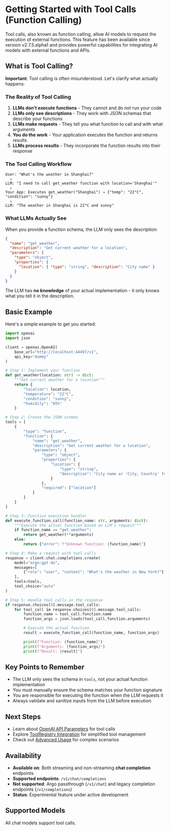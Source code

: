 # Getting Started with Tool Calls (Function Calling)

Tool calls, also known as function calling, allow AI models to request the execution of external functions. This feature has been available since version v2.7.5.alpha1 and provides powerful capabilities for integrating AI models with external functions and APIs.

## What is Tool Calling?

**Important**: Tool calling is often misunderstood. Let's clarify what actually happens:

### The Reality of Tool Calling

1. **LLMs don't execute functions** - They cannot and do not run your code
2. **LLMs only see descriptions** - They work with JSON schemas that describe your functions
3. **LLMs make requests** - They tell you what function to call and with what arguments
4. **You do the work** - Your application executes the function and returns results
5. **LLMs process results** - They incorporate the function results into their response

### The Tool Calling Workflow

```
User: "What's the weather in Shanghai?"
  ↓
LLM: "I need to call get_weather function with location='Shanghai'"
  ↓
Your App: Executes get_weather("Shanghai") → {"temp": "22°C", "condition": "sunny"}
  ↓
LLM: "The weather in Shanghai is 22°C and sunny"
```

### What LLMs Actually See

When you provide a function schema, the LLM only sees the description:

```json
{
  "name": "get_weather",
  "description": "Get current weather for a location",
  "parameters": {
    "type": "object",
    "properties": {
      "location": { "type": "string", "description": "City name" }
    }
  }
}
```

The LLM has **no knowledge** of your actual implementation - it only knows what you tell it in the description.

## Basic Example

Here's a simple example to get you started:

```python
import openai
import json

client = openai.OpenAI(
    base_url="http://localhost:44497/v1",
    api_key="dummy"
)

# Step 1: Implement your function
def get_weather(location: str) -> dict:
    """Get current weather for a location"""
    return {
        "location": location,
        "temperature": "22°C",
        "condition": "sunny",
        "humidity": "65%"
    }

# Step 2: Create the JSON schema
tools = [
    {
        "type": "function",
        "function": {
            "name": "get_weather",
            "description": "Get current weather for a location",
            "parameters": {
                "type": "object",
                "properties": {
                    "location": {
                        "type": "string",
                        "description": "City name or 'City, Country' format"
                    }
                },
                "required": ["location"]
            }
        }
    }
]

# Step 3: Function execution handler
def execute_function_call(function_name: str, arguments: dict):
    """Execute the actual function based on LLM's request"""
    if function_name == "get_weather":
        return get_weather(**arguments)
    else:
        return {"error": f"Unknown function: {function_name}"}

# Step 4: Make a request with tool calls
response = client.chat.completions.create(
    model="argo:gpt-4o",
    messages=[
        {"role": "user", "content": "What's the weather in New York?"}
    ],
    tools=tools,
    tool_choice="auto"
)

# Step 5: Handle tool calls in the response
if response.choices[0].message.tool_calls:
    for tool_call in response.choices[0].message.tool_calls:
        function_name = tool_call.function.name
        function_args = json.loads(tool_call.function.arguments)

        # Execute the actual function
        result = execute_function_call(function_name, function_args)

        print(f"Function: {function_name}")
        print(f"Arguments: {function_args}")
        print(f"Result: {result}")
```

## Key Points to Remember

- The LLM only sees the schema in `tools`, not your actual function implementation
- You must manually ensure the schema matches your function signature
- You are responsible for executing the function when the LLM requests it
- Always validate and sanitize inputs from the LLM before execution

## Next Steps

- Learn about [OpenAI API Parameters](openai-parameters.md) for tool calls
- Explore [ToolRegistry Integration](toolregistry.md) for simplified tool management
- Check out [Advanced Usage](advanced-usage.md) for complex scenarios

## Availability

- **Available on**: Both streaming and non-streaming **chat completion** endpoints
- **Supported endpoints**: `/v1/chat/completions`
- **Not supported**: Argo passthrough (`/v1/chat`) and legacy completion endpoints (`/v1/completions`)
- **Status**: Experimental feature under active development

## Supported Models

All chat models support tool calls.
